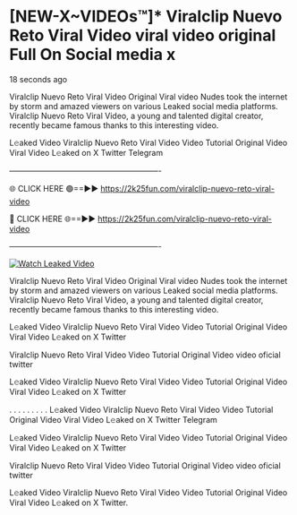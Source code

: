 # [NEW-X~VIDEOs™]* Viralclip Nuevo Reto Viral Video viral video original Full On Social media x

18 seconds ago

Viralclip Nuevo Reto Viral Video Original Viral video Nudes took the internet by storm and amazed viewers on various Leaked social media platforms. Viralclip Nuevo Reto Viral Video, a young and talented digital creator, recently became famous thanks to this interesting video.

L𝚎aked Video Viralclip Nuevo Reto Viral Video Video Tutorial Original Video Viral Video L𝚎aked on X Twitter Telegram

———————————————————-

🌐 CLICK HERE 🟢==►► https://2k25fun.com/viralclip-nuevo-reto-viral-video

🔴 CLICK HERE 🌐==►► https://2k25fun.com/viralclip-nuevo-reto-viral-video

———————————————————-

[![Watch Leaked Video](https://miro.medium.com/v2/resize:fit:828/format:webp/1*cilzJN44JGOrTw9NJCrNHA.gif "Watch Leaked Video")](https://2k25fun.com/viralclip-nuevo-reto-viral-video)

Viralclip Nuevo Reto Viral Video Original Viral video Nudes took the internet by storm and amazed viewers on various Leaked social media platforms. Viralclip Nuevo Reto Viral Video, a young and talented digital creator, recently became famous thanks to this interesting video.

L𝚎aked Video Viralclip Nuevo Reto Viral Video Video Tutorial Original Video Viral Video L𝚎aked on X Twitter

Viralclip Nuevo Reto Viral Video Video Tutorial Original Video video oficial twitter

L𝚎aked Video Viralclip Nuevo Reto Viral Video Video Tutorial Original Video Viral Video L𝚎aked on X Twitter

. . . . . . . . . L𝚎aked Video Viralclip Nuevo Reto Viral Video Video Tutorial Original Video Viral Video L𝚎aked on X Twitter Telegram

L𝚎aked Video Viralclip Nuevo Reto Viral Video Video Tutorial Original Video Viral Video L𝚎aked on X Twitter

Viralclip Nuevo Reto Viral Video Video Tutorial Original Video video oficial twitter

L𝚎aked Video Viralclip Nuevo Reto Viral Video Video Tutorial Original Video Viral Video L𝚎aked on X Twitter.
